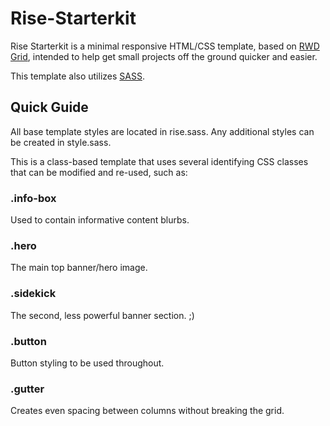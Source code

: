 # Rise-Starterkit

Rise Starterkit is a minimal responsive HTML/CSS template, based on <a href="http://rwdgrid.com/">RWD Grid</a>, intended to help get small projects off the ground quicker and easier.

This template also utilizes <a href="http://sass-lang.com/">SASS</a>.

<h2>Quick Guide</h2>

All base template styles are located in rise.sass. Any additional styles can be created in style.sass.

This is a class-based template that uses several identifying CSS classes that can be modified and re-used, such as:

<h3>.info-box</h3>
Used to contain informative content blurbs.

<h3>.hero</h3>
The main top banner/hero image.

<h3>.sidekick</h3>
The second, less powerful banner section. ;)

<h3>.button</h3>
Button styling to be used throughout.

<h3>.gutter</h3>
Creates even spacing between columns without breaking the grid.